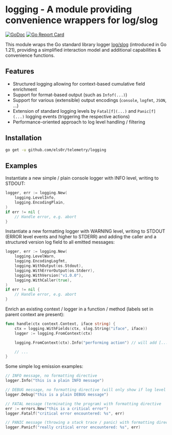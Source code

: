 logging - A module providing convenience wrappers for log/slog
===========
[![GoDoc](https://godoc.org/github.com/fels0r/telemetry/logging?status.svg)](https://godoc.org/github.com/els0r/telemetry/logging/)
[![Go Report Card](https://goreportcard.com/badge/github.com/els0r/telemetry/logging)](https://goreportcard.com/report/github.com/els0r/telemetry/logging)

This module wraps the Go standard library logger [log/slog](https://pkg.go.dev/log/slog) (introduced in Go 1.21), providing a simplified interaction model and additional capabilities & convenience functions.

## Features
- Structured logging allowing for context-based cumulative field enrichment
- Support for format-based output (such as `Infof(...)`)
- Support for various (extensible) output encodings (`console`, `logfmt`, `JSON`, ...)
- Extension of standard logging levels by `Fatal[f](...)` and `Panic[f](...)` logging events (triggering the respective actions)
- Performance-oriented approach to log level handling / filtering

## Installation
```bash
go get -u github.com/els0r/telemetry/logging
```

## Examples
Instantiate a new simple / plain console logger with INFO level, writing to STDOUT:
```Go
logger, err := logging.New(
    logging.LevelInfo,
    logging.EncodingPlain,
)
if err != nil {
	// Handle error, e.g. abort
}
```
Instantiate a new formatting logger with WARNING level, writing to STDOUT (ERROR level events and higher to STDERR) and adding the caller and a structured version log field to all emitted messages:
```Go
logger, err := logging.New(
	logging.LevelWarn,
	logging.EncodingLogfmt,
	logging.WithOutput(os.Stdout),
	logging.WithErrorOutput(os.Stderr),
	logging.WithVersion("v1.0.0"),
    logging.WithCaller(true),
)
if err != nil {
	// Handle error, e.g. abort
}
```
Enrich an existing context / logger in a function / method (labels set in parent context are present):
```Go
func handle(ctx context.Context, iface string) {
	ctx = logging.WithFields(ctx, slog.String("iface", iface))
	logger := logging.FromContext(ctx)

    logging.FromContext(ctx).Info("performing action") // will add [... iface=XYZ] and all labels from parent context

    // ...
}
```
Some simple log emission examples:
```Go
// INFO message, no formatting directive
logger.Info("this is a plain INFO message")

// DEBUG message, no formatting directive (will only show if log level is logging.LevelDebug)
logger.Debug("this is a plain DEBUG message")

// FATAL message (terminating the program) with formatting directive
err := errors.New("this is a critical error")
logger.Fatalf("critical error encountered: %s", err)

// PANIC message (throwing a stack trace / panic) with formatting directive
logger.Panicf("really critical error encountered: %s", err)
```